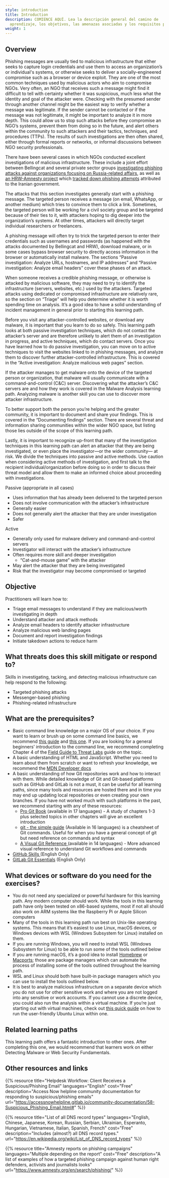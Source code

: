 ```yaml
---
style: introduction
title: Introduction
description: COMIENCE AQUÍ. Lea la descripción general del camino de
  aprendizaje, los objetivos, las amenazas asociadas y los requisitos previos.
weight: 1
---
```


## Overview

Phishing messages are usually tied to malicious infrastructure that either seeks to capture login credentials and use them to access an organization’s or individual's systems, or otherwise seeks to deliver a socially-engineered compromise such as a browser or device exploit. They are one of the most common techniques used by malicious actors who aim to compromise NGOs. Very often, an NGO that receives such a message might find it difficult to tell with certainty whether it was suspicious, much less what the identity and goal of the attacker were. Checking with the presumed sender through another channel might be the easiest way to verify whether a message was legitimate. If the sender cannot be contacted or if the message was not legitimate, it might be important to analyze it in more depth. This could allow us to stop such attacks before they compromise an NGO’s systems, prevent them from doing so in the future, and alert others within the community to such attackers and their tactics, techniques, and procedures (TTPs). The results of such investigations are then often shared, either through formal reports or networks, or informal discussions between NGO security professionals.

There have been several cases in which NGOs conducted excellent investigations of malicious infrastructure. These include a joint effort between Bellingcat and several private sector groups [investigating phishing attacks against organizations focusing on Russia-related affairs](https://www.bellingcat.com/news/uk-and-europe/2019/08/10/guccifer-rising-months-long-phishing-campaign-on-protonmail-targets-dozens-of-russia-focused-journalists-and-ngos/), as well as [an HRW-Amnesty project](https://www.hrw.org/the-day-in-human-rights/2022/12/05) which [tracked down phishing attempts](https://www.hrw.org/news/2022/12/05/iran-state-backed-hacking-activists-journalists-politicians) attributed to the Iranian government.

The attacks that this section investigates generally start with a phishing message. The targeted person receives a message (on email, WhatsApp, or another medium) which tries to convince them to click a link. Sometimes, the targeted person will be working for a civil society group and be targeted because of their ties to it, with attackers hoping to dig deeper into the organization’s systems. At other times, attackers will directly target individual researchers or freelancers.

A phishing message will often try to trick the targeted person to enter their credentials such as usernames and passwords (as happened with the attacks documented by Bellingcat and HRW), download malware, or in some cases bypass browser security to directly access information in the browser or automatically install malware. The sections “Passive investigation: Analyze URLs, hostnames, and IP addresses” and “Passive investigation: Analyze email headers” cover these phases of an attack.

When someone receives a credible phishing message, or otherwise is attacked by malicious software, they may need to try to identify the infrastructure (servers, websites, etc.) used by the attackers. Targeted attacks using dedicated or compromised infrastructure are relatively rare, so the section on “Triage” will help you determine whether it is worth spending time on analysis. It’s a good idea to have a solid understanding of incident management in general prior to starting this learning path.

Before you visit any attacker-controlled websites, or download any malware, it is important that you learn to do so safely. This learning path looks at both passive investigation techniques, which do not contact the attacker’s server and are therefore unlikely to alert them of an investigation in progress, and active techniques, which do contact servers. Once you have learned how to do passive investigation, you can move on to active techniques to visit the websites linked to in phishing messages, and analyze them to discover further attacker-controlled infrastructure. This is covered in the “Active investigation: Analyze malicious web pages” section.

If the attacker manages to get malware onto the device of the targeted person or organization, that malware will usually communicate with a command-and-control (C&C) server. Discovering what the attacker’s C&C servers are and how they work is covered in the Malware Analysis learning path. Analyzing malware is another skill you can use to discover more attacker infrastructure.

To better support both the person you’re helping and the greater community, it is important to document and share your findings. This is covered in the “Documenting findings” section. There are several threat and information sharing communities within the wider NGO space, but listing those lies outside of the scope of this learning path.

Lastly, it is important to recognize up-front that many of the investigation techniques in this learning path can alert an attacker that they are being investigated, or even place the investigator—or the wider community— at risk. We divide the techniques into passive and active methods. Use caution when considering active methods of investigation, and first talk to the recipient individual/organization before doing so in order to discuss their threat model and allow them to make an informed choice about proceeding with investigations.

Passive (appropriate in all cases)

- Uses information that has already been delivered to the targeted person
- Does not involve communication with the attacker’s infrastructure
- Generally easier
- Does not generally alert the attacker that they are under investigation
- Safer

Active

- Generally only used for malware delivery and command-and-control servers
- Investigator will interact with the attacker’s infrastructure
- Often requires more skill and deeper investigation
  - “Cat-and-mouse game” with the attacker
- May alert the attacker that they are being investigated
- Risk that the investigator may become compromised or targeted

## Objective

Practitioners will learn how to:

- Triage email messages to understand if they are malicious/worth investigating in depth
- Understand attacker and attack methods
- Analyze email headers to identify attacker infrastructure
- Analyze malicious web landing pages
- Document and report investigation findings
- Initiate takedown actions to reduce harm

## What threats does this skill mitigate or respond to?

Skills in investigating, tacking, and detecting malicious infrastructure can help respond to the following:

- Targeted phishing attacks
- Messenger-based phishing
- Phishing-related infrastructure

## What are the prerequisites?

- Basic command line knowledge on a major OS of your choice. If you want to learn or brush up on some command line basics, we recommend [this guide](https://www.git-tower.com/blog/command-line-cheat-sheet/) and [this one](https://github.com/jlevy/the-art-of-command-line). If you are looking for a general beginners’ introduction to the command line, we recommend completing Chapter 4 of the [Field Guide to Threat Labs](https://internews.org/wp-content/uploads/2023/11/Field-Guide-to-Threat-Labs.pdf) guide on the topic.
- A basic understanding of HTML and JavaScript. Whether you need to learn about them from scratch or want to refresh your knowledge, we recommend the [MDN Developer docs](https://developer.mozilla.org/en-US/docs/Learn)
- A basic understanding of how Git repositories work and how to interact with them. While detailed knowledge of Git and Git-based platforms such as GitHub and GitLab is not a must, it can be useful for all learning paths, since many tools and resources are hosted there and in time you may end up updating local repositories or even creating your own branches. If you have not worked much with such platforms in the past, we recommend starting with any of these resources:
  - [Pro Git Book](https://book.git-scm.com/book/en/v2) (available in 17 languages) - A study of chapters 1-3 plus selected topics in other chapters will give an excellent introduction
  - [git - the simple guide](https://rogerdudler.github.io/git-guide/index.html) (Available in 16 languages) is a cheatsheet of Git commands. Useful for when you have a general concept of git but need reference on commands and syntax
  - [A Visual Git Reference ](https://marklodato.github.io/visual-git-guide/index-en.html) (available in 14 languages) - More advanced visual reference to understand Git workflows and commands
- [GitHub Skills ](https://skills.github.com/)(English Only)
- [GitLab Git Essentials](https://levelup.gitlab.com/courses/gitlab-with-git-essentials-s2) (English Only)

## What devices or software do you need for the exercises?

- You do not need any specialized or powerful hardware for this learning path. Any modern computer should work. While the tools in this learning path have only been tested on x86-based systems, most if not all should also work on ARM systems like the Raspberry Pi or Apple Silicon computers
- Many of the tools in this learning path run best on Unix-like operating systems. This means that it’s easiest to use Linux, macOS devices, or Windows devices with WSL (Windows Subsystem for Linux) installed on them.
- If you are running Windows, you will need to install WSL (Windows Subsystem for Linux) to be able to run some of the tools outlined below
- If you are running macOS, it’s a good idea to install [Homebrew](https://brew.sh/) or [Macports](https://www.macports.org/); those are package managers which can automate the process of installing some of the tools outlined throughout the learning path.
- WSL and Linux should both have built-in package managers which you can use to install the tools outlined below.
- It is best to analyze malicious infrastructure on a separate device which you do not use for other sensitive work and where you are not logged into any sensitive or work accounts. If you cannot use a discrete device, you could also run the analysis within a virtual machine. If you’re just starting out with virtual machines, check out [this quick guide](https://ubuntu.com/tutorials/how-to-run-ubuntu-desktop-on-a-virtual-machine-using-virtualbox#1-overview) on how to run the user-friendly Ubuntu Linux within one.

## Related learning paths

This learning path offers a fantastic introduction to other ones. After completing this one, we would recommend that learners work on either Detecting Malware or Web Security Fundamentals.

## Other resources and links

{{% resource title="Helpdesk Workflow: Client Receives a Suspicious/Phishing Email" languages="English" cost="Free" description="Access Now helpline community documentation for responding to suspicious/phishing emails" url="https://accessnowhelpline.gitlab.io/community-documentation/58-Suspicious_Phishing_Email.html#" %}}

{{% resource title="List of all DNS record types" languages="English, Chinese, Japanese, Korean, Russian, Serbian, Ukrainian, Esperanto, Hungarian, Vietnamese, Italian, Spanish, French" cost="Free" description="Includes (almost?) all DNS record types." url="https://en.wikipedia.org/wiki/List_of_DNS_record_types" %}}

{{% resource title="Amnesty reports on phishing campaigns" languages="Multiple depending on the report" cost="Free" description="A list of examples of how a targeted phishing campaign against human right defenders, activists and journalists looks" url="https://www.amnesty.org/en/search/phishing/" %}}

